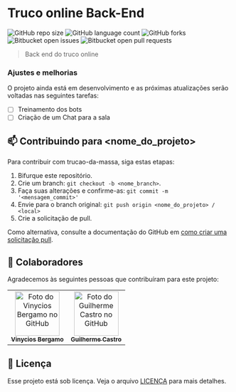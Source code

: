 # Truco online Back-End


![GitHub repo size](https://img.shields.io/github/repo-size/mateus-gotardi/trucao-da-massa?style=for-the-badge)
![GitHub language count](https://img.shields.io/github/languages/count/mateus-gotardi/trucao-da-massa?style=for-the-badge)
![GitHub forks](https://img.shields.io/github/forks/mateus-gotardi/trucao-da-massa?style=for-the-badge)
![Bitbucket open issues](https://img.shields.io/bitbucket/issues/mateus-gotardi/trucao-da-massa?style=for-the-badge)
![Bitbucket open pull requests](https://img.shields.io/bitbucket/pr-raw/mateus-gotardi/trucao-da-massa?style=for-the-badge)


> Back end do truco online

### Ajustes e melhorias

O projeto ainda está em desenvolvimento e as próximas atualizações serão voltadas nas seguintes tarefas:

- [ ] Treinamento dos bots
- [ ] Criação de um Chat para a sala

## 📫 Contribuindo para <nome_do_projeto>
Para contribuir com trucao-da-massa, siga estas etapas:

1. Bifurque este repositório.
2. Crie um branch: `git checkout -b <nome_branch>`.
3. Faça suas alterações e confirme-as: `git commit -m '<mensagem_commit>'`
4. Envie para o branch original: `git push origin <nome_do_projeto> / <local>`
5. Crie a solicitação de pull.

Como alternativa, consulte a documentação do GitHub em [como criar uma solicitação pull](https://help.github.com/en/github/collaborating-with-issues-and-pull-requests/creating-a-pull-request).

## 🤝 Colaboradores

Agradecemos às seguintes pessoas que contribuíram para este projeto:

<table>
  <tr>
    <td align="center">
      <a href="https://github.com/vinybergamo">
        <img src="https://avatars.githubusercontent.com/u/109054862?v=4" width="100px;" alt="Foto do Vinycios Bergamo no GitHub"/><br>
        <sub>
          <b>Vinycios Bergamo</b>
        </sub>
      </a>
    </td>
    <td align="center">
      <a href="https://github.com/guicastro13">
        <img src="https://avatars.githubusercontent.com/u/101204000?v=4" width="100px;" alt="Foto do Guilherme Castro no GitHub"/><br>
        <sub>
          <b>Guilherme Castro</b>
        </sub>
      </a>
    </td>
  </tr>
</table>

## 📝 Licença

Esse projeto está sob licença. Veja o arquivo [LICENÇA](LICENSE) para mais detalhes.
